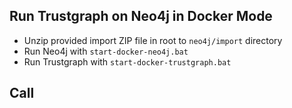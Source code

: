 ## Run Trustgraph on Neo4j in Docker Mode

* Unzip provided import ZIP file in root to `neo4j/import` directory
* Run Neo4j with `start-docker-neo4j.bat`
* Run Trustgraph with `start-docker-trustgraph.bat`

## Call 

